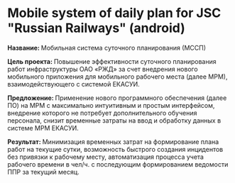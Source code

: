 # Mobile system of daily plan for JSC "Russian Railways" (android)

<p><b>Название: </b>Мобильная система суточного планирования (МССП)</p>
<p><b>Цель  проекта: </b>	Повышение эффективности суточного планирования работ инфраструктуры ОАО «РЖД» за счет внедрения нового мобильного приложения для мобильного рабочего места (далее МРМ), взаимодействующего с системой ЕКАСУИ.</p>
<p><b>Предложение: </b>Применение нового программного обеспечения (далее ПО) на МРМ с  максимально интуитивным и простым интерфейсом, внедрение которого не потребует дополнительного обучения персонала, снизит временные затраты на ввод и обработку данных в системе МРМ  ЕКАСУИ.</p>
<p><b>Результат: </b>Минимизация временных затрат на формирование плана работ на текущие сутки, возможность быстрого создания инцидентов без привязки к рабочему месту, автоматизация процесса учета рабочего времени в чел/ч. с последующим формированием ведомости ППР за текущий месяц.</p>
